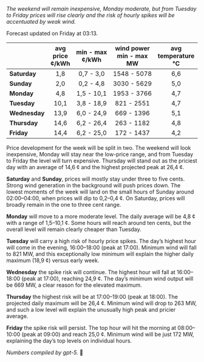 *The weekend will remain inexpensive, Monday moderate, but from Tuesday to Friday prices will rise clearly and the risk of hourly spikes will be accentuated by weak wind.*

Forecast updated on Friday at 03:13.

|  | avg<br>price<br>¢/kWh | min - max<br>¢/kWh | wind power<br>min - max<br>MW | avg<br>temperature<br>°C |
|:-------------|:----------------:|:----------------:|:-------------:|:-------------:|
| **Saturday** | 1,8 | 0,7 - 3,0 | 1548 - 5078 | 6,6 |
| **Sunday** | 2,0 | 0,2 - 4,8 | 3030 - 5629 | 5,0 |
| **Monday** | 4,8 | 1,5 - 10,1 | 1953 - 3766 | 4,7 |
| **Tuesday** | 10,1 | 3,8 - 18,9 | 821 - 2551 | 4,7 |
| **Wednesday** | 13,9 | 6,0 - 24,9 | 669 - 1396 | 5,1 |
| **Thursday** | 14,6 | 6,2 - 26,4 | 263 - 1182 | 4,8 |
| **Friday** | 14,4 | 6,2 - 25,0 | 172 - 1437 | 4,2 |

Price development for the week will be split in two. The weekend will look inexpensive, Monday will stay near the low-price range, and from Tuesday to Friday the level will turn expensive. Thursday will stand out as the priciest day with an average of 14,6 ¢ and the highest projected peak at 26,4 ¢.

**Saturday** and **Sunday**, prices will mostly stay under three to five cents. Strong wind generation in the background will push prices down. The lowest moments of the week will land on the small hours of Sunday around 02:00–04:00, when prices will dip to 0,2–0,4 ¢. On Saturday, prices will broadly remain in the one to three cent range.

**Monday** will move to a more moderate level. The daily average will be 4,8 ¢ with a range of 1,5–10,1 ¢. Some hours will reach around ten cents, but the overall level will remain clearly cheaper than Tuesday.

**Tuesday** will carry a high risk of hourly price spikes. The day’s highest hour will come in the evening, 16:00–18:00 (peak at 17:00). Minimum wind will fall to 821 MW, and this exceptionally low minimum will explain the higher daily maximum (18,9 ¢) versus early week.

**Wednesday** the spike risk will continue. The highest hour will fall at 16:00–18:00 (peak at 17:00), reaching 24,9 ¢. The day’s minimum wind output will be 669 MW, a clear reason for the elevated maximum.

**Thursday** the highest risk will be at 17:00–19:00 (peak at 18:00). The projected daily maximum will be 26,4 ¢. Minimum wind will drop to 263 MW, and such a low level will explain the unusually high peak and pricier average.

**Friday** the spike risk will persist. The top hour will hit the morning at 08:00–10:00 (peak at 09:00) and reach 25,0 ¢. Minimum wind will be just 172 MW, explaining the day’s top levels on individual hours.

*Numbers compiled by gpt-5.* 🔌
